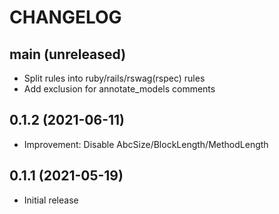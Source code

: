 # CHANGELOG

## main (unreleased)
- Split rules into ruby/rails/rswag(rspec) rules
- Add exclusion for annotate_models comments

## 0.1.2 (2021-06-11)
- Improvement: Disable AbcSize/BlockLength/MethodLength

## 0.1.1 (2021-05-19)
- Initial release
